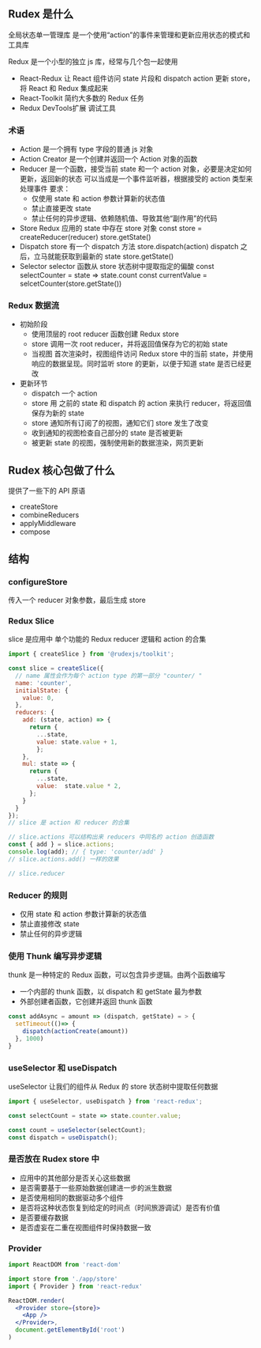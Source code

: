 ## Rudex 是什么
全局状态单一管理库
是一个使用“action”的事件来管理和更新应用状态的模式和工具库

Redux 是一个小型的独立 js 库，经常与几个包一起使用

+ React-Redux
  让 React 组件访问 state 片段和 dispatch action 更新 store，将 React 和 Redux 集成起来 
+ React-Toolkit
  简约大多数的 Redux 任务
+ Redux DevTools扩展
  调试工具

### 术语
+ Action
  是一个拥有 type 字段的普通 js 对象
+ Action Creator
  是一个创建并返回一个 Action 对象的函数
+ Reducer
  是一个函数，接受当前 state 和一个 action 对象，必要是决定如何更新，返回新的状态
  可以当成是一个事件监听器，根据接受的 action 类型来处理事件
  要求：
  + 仅使用 state 和 action 参数计算新的状态值
  + 禁止直接更改 state
  + 禁止任何的异步逻辑、依赖随机值、导致其他“副作用”的代码
+ Store
  Redux 应用的 state 中存在 store 对象
  const store = createReducer(reducer)
  store.getState()
+ Dispatch
  store 有一个 dispatch 方法
  store.dispatch(action)
  dispatch 之后，立马就能获取到最新的 state store.getState()
+ Selector
  selector 函数从 store 状态树中提取指定的偏酸
  const selectCounter = state => state.count
  const currentValue = selcetCounter(store.getState())

### Redux 数据流
+ 初始阶段
  + 使用顶层的 root reducer 函数创建 Redux store
  + store 调用一次 root reducer，并将返回值保存为它的初始 state
  + 当视图 首次渲染时，视图组件访问 Redux store 中的当前 state，并使用响应的数据呈现。同时监听 store 的更新，以便于知道 state 是否已经更改
+ 更新环节
  + dispatch 一个 action
  + store 用 之前的 state 和 dispatch 的 action 来执行 reducer，将返回值保存为新的 state
  + store 通知所有订阅了的视图，通知它们 store 发生了改变
  + 收到通知的视图检查自己部分的 state 是否被更新
  + 被更新 state 的视图，强制使用新的数据渲染，网页更新

## Rudex 核心包做了什么
提供了一些下的 API 原语
+ createStore
+ combineReducers
+ applyMiddleware
+ compose

## 结构
### configureStore
传入一个 reducer 对象参数，最后生成 store

### Redux Slice
slice 是应用中 单个功能的 Redux reducer 逻辑和 action 的合集
```js
import { createSlice } from '@rudexjs/toolkit';

const slice = createSlice({
  // name 属性会作为每个 action type 的第一部分 "counter/ "
  name: 'counter',
  initialState: {
    value: 0,
  },
  reducers: {
    add: (state, action) => {  
      return {
        ...state, 
        value: state.value + 1,
        }; 
    },
    mul: state => {
      return {
        ...state,
        value:  state.value * 2,
      };
    }
  }
});
// slice 是 action 和 reducer 的合集

// slice.actions 可以结构出来 reducers 中同名的 action 创造函数
const { add } = slice.actions;
console.log(add); // { type: 'counter/add' }
// slice.actions.add() 一样的效果

// slice.reducer
```

### Reducer 的规则
+ 仅用 state 和 action 参数计算新的状态值
+ 禁止直接修改 state
+ 禁止任何的异步逻辑

### 使用 Thunk 编写异步逻辑
thunk 是一种特定的 Redux 函数，可以包含异步逻辑。由两个函数编写
+ 一个内部的 thunk 函数，以 dispatch 和 getState 最为参数
+ 外部创建者函数，它创建并返回 thunk 函数

```js
const addAsync = amount => (dispatch, getState) = > {
  setTimeout(()=> {
    dispatch(actionCreate(amount))
  }, 1000)
}
```

### useSelector 和 useDispatch
useSelector 让我们的组件从 Redux 的 store 状态树中提取任何数据

```js
import { useSelector, useDispatch } from 'react-redux';

const selectCount = state => state.counter.value;

const count = useSelector(selectCount);
const dispatch = useDispatch();
```

### 是否放在 Rudex store 中
+ 应用中的其他部分是否关心这些数据
+ 是否需要基于一些原始数据创建进一步的派生数据
+ 是否使用相同的数据驱动多个组件
+ 是否将这种状态恢复到给定的时间点（时间旅游调试）是否有价值
+ 是否要缓存数据
+ 是否虚妄在二重在视图组件时保持数据一致

### Provider 
```jsx
import ReactDOM from 'react-dom'

import store from './app/store'
import { Provider } from 'react-redux'

ReactDOM.render(
  <Provider store={store}>
    <App />
  </Provider>,
  document.getElementById('root')
)
```
